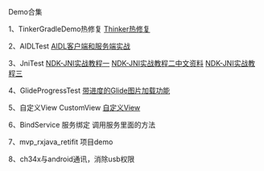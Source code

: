 Demo合集

1、TinkerGradleDemo热修复
[Thinker热修复](http://blog.csdn.net/zhangydd/article/details/78537371)


2、AIDLTest
[AIDL客户端和服务端实战](http://http://blog.csdn.net/qian520ao/article/details/78072250)

3、JniTest
[NDK-JNI实战教程一](http://http://blog.csdn.net/yanbober/article/details/45309049)
[NDK-JNI实战教程二中文资料](http://blog.csdn.net/yanbober/article/details/45310365)
[NDK-JNI实战教程三](http://blog.csdn.net/yanbober/article/details/45310589)

4、GlideProgressTest
[带进度的Glide图片加载功能](http://blog.csdn.net/guolin_blog/article/details/78357251)

5、自定义View  CustomView
[自定义View](http://blog.csdn.net/lmj623565791/article/details/24252901)

6、BindService 服务绑定
调用服务里面的方法

7、mvp_rxjava_retifit 项目demo

8、ch34x与android通讯，消除usb权限